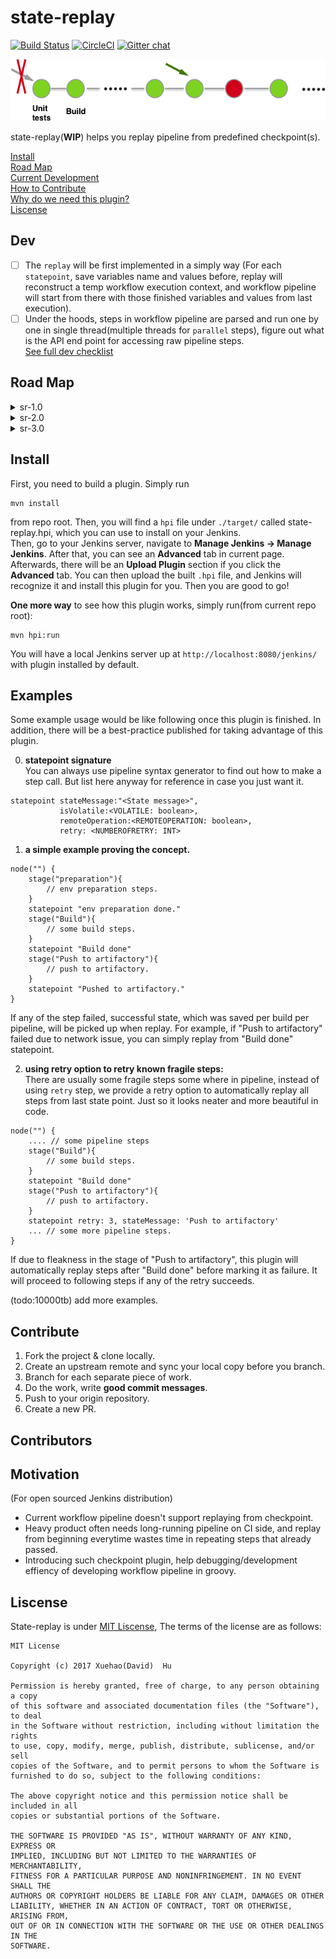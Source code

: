 # state-replay

[![Build Status](https://travis-ci.org/10000TB/state-replay.svg?branch=master)](https://travis-ci.org/10000TB/state-replay) [![CircleCI](https://circleci.com/gh/10000TB/state-replay/tree/master.svg?style=svg)](https://circleci.com/gh/10000TB/state-replay/tree/master) [![Gitter chat](https://badges.gitter.im/state-replay/gitter.png)](https://gitter.im/state-replay/gitter)
  
  
  
![statereplay illustration](https://github.com/10000TB/state-replay/blob/master/src/main/resources/imgs/State-replay.png?raw=true)  
  
  
  
  

state-replay(<strong>WIP</strong>) helps you replay pipeline from predefined checkpoint(s).
  
  
  
[Install](#install)  
[Road Map](#road-map)  
[Current Development](#dev)  
[How to Contribute](#contribute)  
[Why do we need this plugin?](#motivation)  
[Liscense](#liscense)  

## Dev
- [ ] The `replay` will be first implemented in a simply way (For each `statepoint`, save variables name and values before, replay will reconstruct a temp workflow execution context, and workflow pipeline will start from there with those finished variables and values from last execution).
- [ ] Under the hoods, steps in workflow pipeline are parsed and run one by one in single thread(multiple threads for `parallel` steps), figure out what is the API end point for accessing raw pipeline steps.  
[See full dev checklist](https://github.com/10000TB/state-replay/blob/master/DEV.md)

## Road Map

<details>
           <summary>sr-1.0</summary>
           <p>Beta version: `statepoint` can be used to define checkpoint in Groovy pipeline. Such pipelines can replay from a checkpoint that is before the last failure point(s). (Note: If such pipelines have parallel steps, replay can happen from each corresponding checkpoint right before their last failure.)</p>
</details>
<details>
           <summary>sr-2.0</summary>
           <p>A reliable version with only 1.0 featues: Bug fixes to make 1.0 reliable.</p>
</details>
<details>
           <summary>sr-3.0</summary>
           <p>A complete version: replay can happen from predefined checkpoint.</p>
</details>

## Install

First, you need to build a plugin. Simply run 
```
mvn install
``` 
from repo root. Then, you will find a `hpi` file under `./target/` called state-replay.hpi, which you can use to install on your Jenkins.  
Then, go to your Jenkins server, navigate to **Manage Jenkins -> Manage Jenkins**. After that, you can see an **Advanced** tab in current page. Afterwards, there will be an **Upload Plugin** section if you click the **Advanced** tab. You can then upload the built `.hpi` file, and Jenkins will recognize it and install this plugin for you. Then you are good to go!

**One more way** to see how this plugin works, simply run(from current repo root):
```
mvn hpi:run
```
You will have a local Jenkins server up at `http://localhost:8080/jenkins/` with plugin installed by default.

## Examples
Some example usage would be like following once this plugin is finished. In addition, there will be a best-practice published for taking advantage of this plugin.  

0.  **statepoint signature**  
You can always use pipeline syntax generator to find out how to make a step call. But list here anyway for reference in case you just want it.  
```
statepoint stateMessage:"<State message>",
           isVolatile:<VOLATILE: boolean>,
           remoteOperation:<REMOTEOPERATION: boolean>,
           retry: <NUMBEROFRETRY: INT>
```

1.  **a simple example proving the concept.**
```
node("") {
    stage("preparation"){
        // env preparation steps.
    }
    statepoint "env preparation done."
    stage("Build"){
        // some build steps.
    }
    statepoint "Build done"
    stage("Push to artifactory"){
        // push to artifactory.
    }
    statepoint "Pushed to artifactory."
}
```
If any of the step failed, successful state, which was saved per build per pipeline, will be picked up when replay. For example, if "Push to artifactory" failed due to network issue, you can simply replay from "Build done" statepoint.  
  
2.  **using retry option to retry known fragile steps:**  
There are usually some fragile steps some where in pipeline, instead of using `retry` step, we provide a retry option to automatically replay all steps from last state point. Just so it looks neater and more beautiful in code.
```
node("") {
    .... // some pipeline steps
    stage("Build"){
        // some build steps.
    }
    statepoint "Build done"
    stage("Push to artifactory"){
        // push to artifactory.
    }
    statepoint retry: 3, stateMessage: 'Push to artifactory'
    ... // some more pipeline steps.
}
```
If due to fleakness in the stage of "Push to artifactory", this plugin will automatically replay steps after "Build done" before marking it as failure. It will proceed to following steps if any of the retry succeeds.

(todo:10000tb) add more examples.

## Contribute

1. Fork the project & clone locally.
2. Create an upstream remote and sync your local copy before you branch.
3. Branch for each separate piece of work.
4. Do the work, write <Strong>good commit messages</Strong>.
5. Push to your origin repository.
6. Create a new PR.

## Contributors


## Motivation
(For open sourced Jenkins distribution)
* Current workflow pipeline doesn't support replaying from checkpoint. 
* Heavy product often needs long-running pipeline on CI side, and replay from beginning everytime wastes time in repeating steps that already passed.
* Introducing such checkpoint plugin, help debugging/development effiency of developing workflow pipeline in groovy.

## Liscense

State-replay is under [MIT Liscense](https://github.com/10000TB/state-replay/blob/master/LICENSE), The terms of the license are as follows:

```
MIT License

Copyright (c) 2017 Xuehao(David)  Hu

Permission is hereby granted, free of charge, to any person obtaining a copy
of this software and associated documentation files (the "Software"), to deal
in the Software without restriction, including without limitation the rights
to use, copy, modify, merge, publish, distribute, sublicense, and/or sell
copies of the Software, and to permit persons to whom the Software is
furnished to do so, subject to the following conditions:

The above copyright notice and this permission notice shall be included in all
copies or substantial portions of the Software.

THE SOFTWARE IS PROVIDED "AS IS", WITHOUT WARRANTY OF ANY KIND, EXPRESS OR
IMPLIED, INCLUDING BUT NOT LIMITED TO THE WARRANTIES OF MERCHANTABILITY,
FITNESS FOR A PARTICULAR PURPOSE AND NONINFRINGEMENT. IN NO EVENT SHALL THE
AUTHORS OR COPYRIGHT HOLDERS BE LIABLE FOR ANY CLAIM, DAMAGES OR OTHER
LIABILITY, WHETHER IN AN ACTION OF CONTRACT, TORT OR OTHERWISE, ARISING FROM,
OUT OF OR IN CONNECTION WITH THE SOFTWARE OR THE USE OR OTHER DEALINGS IN THE
SOFTWARE.
```
